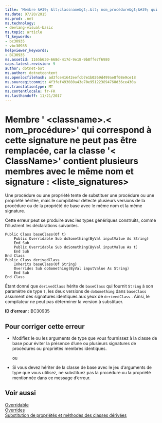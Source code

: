 ```yaml
---
title: 'Membre &#39; &lt;classname&gt;.&lt; nom_procédure&gt;&#39; qui correspond à cette signature ne peut pas être remplacée, car la classe &#39;&lt; ClassName&gt;&#39; contient plusieurs membres avec le même nom et signature : &lt;liste_signatures&gt;'
ms.date: 07/20/2015
ms.prod: .net
ms.technology:
- devlang-visual-basic
ms.topic: article
f1_keywords:
- bc30935
- vbc30935
helpviewer_keywords:
- BC30935
ms.assetid: 1165b630-668d-417d-9e18-9b8ffe7f6980
caps.latest.revision: 9
author: dotnet-bot
ms.author: dotnetcontent
ms.openlocfilehash: ad3fce41642eefcb7e1b0269d499ae8f08e9ce18
ms.sourcegitcommit: 4f3fef493080a43e70e951223894768d36ce430a
ms.translationtype: MT
ms.contentlocale: fr-FR
ms.lasthandoff: 11/21/2017
---
```

# <a name="member-39ltclassnamegtltprocedurenamegt39-that-matches-this-signature-cannot-be-overridden-because-the-class-39ltclassnamegt39-contains-multiple-members-with-this-same-name-and-signature-ltsignaturelistgt"></a>Membre &#39; &lt;classname&gt;.&lt; nom_procédure&gt;&#39; qui correspond à cette signature ne peut pas être remplacée, car la classe &#39;&lt; ClassName&gt;&#39; contient plusieurs membres avec le même nom et signature : &lt;liste_signatures&gt;
Une procédure ou une propriété tente de substituer une procédure ou une propriété héritée, mais le compilateur détecte plusieurs versions de la procédure ou de la propriété de base avec le même nom et la même signature.  
  
 Cette erreur peut se produire avec les types génériques construits, comme l’illustrent les déclarations suivantes.  
  
```  
Public Class baseClass(Of t)  
    Public Overridable Sub doSomething(ByVal inputValue As String)  
    End Sub  
    Public Overridable Sub doSomething(ByVal inputValue As t)  
    End Sub  
End Class  
Public Class derivedClass  
    Inherits baseClass(Of String)  
    Overrides Sub doSomething(ByVal inputValue As String)  
    End Sub  
End Class  
```  
  
 Étant donné que `derivedClass` hérite de `baseClass` qui fournit `String` à son paramètre de type `t`, les deux versions de `doSomething` dans `baseClass` assument des signatures identiques aux yeux de `derivedClass` . Ainsi, le compilateur ne peut pas déterminer la version à substituer.  
  
 **ID d’erreur :** BC30935  
  
## <a name="to-correct-this-error"></a>Pour corriger cette erreur  
  
-   Modifiez le ou les arguments de type que vous fournissez à la classe de base pour éviter la présence d’une ou plusieurs signatures de procédures ou propriétés membres identiques.  
  
     ou  
  
-   Si vous devez hériter de la classe de base avec le jeu d’arguments de type que vous utilisez, ne substituez pas la procédure ou la propriété mentionnée dans ce message d’erreur.  
  
## <a name="see-also"></a>Voir aussi  
 [Overridable](../../visual-basic/language-reference/modifiers/overridable.md)  
 [Overrides](../../visual-basic/language-reference/modifiers/overrides.md)  
 [Substitution de propriétés et méthodes des classes dérivées](~/docs/visual-basic/programming-guide/language-features/objects-and-classes/inheritance-basics.md#overriding-properties-and-methods-in-derived-classes)
